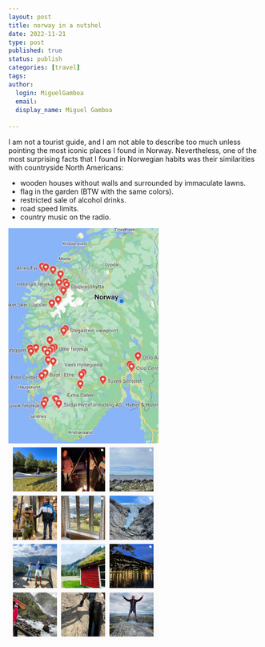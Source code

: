 ```yaml
---
layout: post
title: norway in a nutshel
date: 2022-11-21
type: post
published: true
status: publish
categories: [travel]
tags:
author:
  login: MiguelGamboa
  email: 
  display_name: Miguel Gamboa
  
---
```


I am not a tourist guide, and I am not able to describe too much unless pointing the most iconic places I found in Norway. Nevertheless, one of the most surprising facts that I found in Norwegian habits was their similarities with countryside North Americans:  

* wooden houses without walls and surrounded by immaculate lawns.
* flag in the garden (BTW with the same colors).
* restricted sale of alcohol drinks.
* road speed limits.
* country music on the radio.

<img src="/assets/2022-11-21-norway-spots.jpeg" width="300px">
<a href="https://www.instagram.com/gamboacarvalho">
  <img src="/assets/2022-11-21-norway-thumbnails.png" width="300px">
</a>